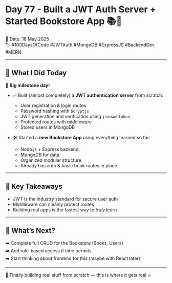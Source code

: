 # Day 77 - Built a JWT Auth Server + Started Bookstore App 📚🔐

📅 Date: 18 May 2025  
🏷️ #100DaysOfCode #JWTAuth #MongoDB #ExpressJS #BackendDev #MERN

---

## 📘 What I Did Today

🚀 **Big milestone day!**

- ✅ Built (almost completely) a **JWT authentication server** from scratch:
  - User registration & login routes
  - Password hashing with `bcryptjs`
  - JWT generation and verification using `jsonwebtoken`
  - Protected routes with middleware
  - Stored users in MongoDB

- 🛠️ Started a **new Bookstore App** using everything learned so far:
  - Node.js + Express backend
  - MongoDB for data
  - Organized modular structure
  - Already has auth & basic book routes in place

---

## 🧠 Key Takeaways

- JWT is the industry standard for secure user auth
- Middleware can cleanly protect routes
- Building real apps is the fastest way to *truly* learn

---

## 🔁 What’s Next?

➡️ Complete full CRUD for the Bookstore (Books, Users)  
➡️ Add role-based access if time permits  
➡️ Start thinking about frontend for this (maybe with React later)

---

📌 Finally building real stuff from scratch — this is where it gets real 🔥
